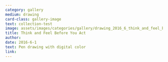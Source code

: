 ```yaml
---
category: gallery
medium: drawing
card-class: gallery-image
text: collection-test
image: assets/images/categories/gallery/drawing_2016_6_think_and_feel_before_you_act.png
title: Think and Feel Before You Act
author:
date: 2016-6-1
text: Pen drawing with digital color
link:
---
```

